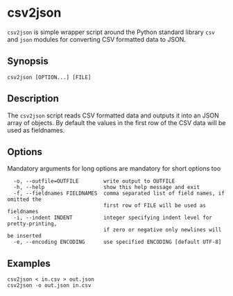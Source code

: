 csv2json
========

`csv2json` is simple wrapper script around the Python standard library `csv` and
`json` modules for converting CSV formatted data to JSON.

Synopsis
--------
    csv2json [OPTION...] [FILE]

Description
-----------

The `csv2json` script reads CSV formatted data and outputs it into an JSON array
of objects. By default the values in the first row of the CSV data will be used
as fieldnames.

Options
-------

Mandatory arguments for long options are mandatory for short options too

      -o, --outfile=OUTFILE        write output to OUTFILE
      -h, --help                   show this help message and exit
      -f, --fieldnames FIELDNAMES  comma separated list of field names, if omitted the
                                   first row of FILE will be used as fieldnames
      -i, --indent INDENT          integer specifying indent level for pretty-printing,
                                   if zero or negative only newlines will be inserted
      -e, --encoding ENCODING      use specified ENCODING [default UTF-8]

Examples
--------
    csv2json < in.csv > out.json
    csv2json -o out.json in.csv
